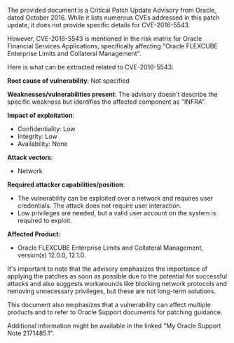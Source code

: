 The provided document is a Critical Patch Update Advisory from Oracle, dated October 2016. While it lists numerous CVEs addressed in this patch update, it does not provide specific details for CVE-2016-5543.

However, CVE-2016-5543 is mentioned in the risk matrix for Oracle Financial Services Applications, specifically affecting "Oracle FLEXCUBE Enterprise Limits and Collateral Management".

Here is what can be extracted related to CVE-2016-5543:

**Root cause of vulnerability**: Not specified

**Weaknesses/vulnerabilities present**: The advisory doesn't describe the specific weakness but identifies the affected component as "INFRA".

**Impact of exploitation**:
  - Confidentiality: Low
  - Integrity: Low
  - Availability: None

**Attack vectors**:
  - Network

**Required attacker capabilities/position**:
  - The vulnerability can be exploited over a network and requires user credentials. The attack does not require user interaction. 
  -  Low privileges are needed, but a valid user account on the system is required to exploit.

**Affected Product:**
  - Oracle FLEXCUBE Enterprise Limits and Collateral Management, version(s) 12.0.0, 12.1.0.

It's important to note that the advisory emphasizes the importance of applying the patches as soon as possible due to the potential for successful attacks and also suggests workarounds like blocking network protocols and removing unnecessary privileges, but these are not long-term solutions.

This document also emphasizes that a vulnerability can affect multiple products and to refer to Oracle Support documents for patching guidance.

Additional information might be available in the linked "My Oracle Support Note 2171485.1".